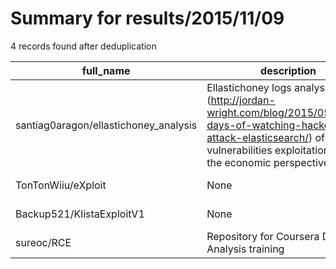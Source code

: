 
# Summary for results/2015/11/09
    
4 records found after deduplication

| full_name | description | html_url | matched_list | matched_count | pushed_at | size | stargazers_count | language | forks_count |
|---------------------------------------|---------------------------------------------------------------------------------------------------------------------------------------------------------------------------------------------|----------------------------------------------------------|--------------------|-----------------|---------------------------|--------|--------------------|------------|---------------|
| santiag0aragon/ellastichoney_analysis | Ellastichoney logs analysis (http://jordan-wright.com/blog/2015/05/11/60-days-of-watching-hackers-attack-elasticsearch/) of RCE vulnerabilities exploitation from the economic perspective. | https://github.com/santiag0aragon/ellastichoney_analysis | ['exploit', 'rce'] | 2 | 2015-11-09 19:22:02+00:00 | 6988 | 2 | TeX | 2 |
| TonTonWiiu/eXploit | None | https://github.com/TonTonWiiu/eXploit | ['exploit'] | 1 | 2015-11-09 20:44:26+00:00 | 0 | 0 | CSS | 0 |
| Backup521/KlistaExploitV1 | None | https://github.com/Backup521/KlistaExploitV1 | ['exploit'] | 1 | 2015-11-09 04:43:30+00:00 | 0 | 0 | C# | 0 |
| sureoc/RCE | Repository for Coursera Data Analysis training | https://github.com/sureoc/RCE | ['rce'] | 1 | 2015-11-09 02:03:12+00:00 | 0 | 0 | | 0 |
